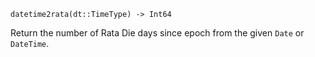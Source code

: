 ```
datetime2rata(dt::TimeType) -> Int64
```

Return the number of Rata Die days since epoch from the given `Date` or `DateTime`.
